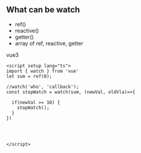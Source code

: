 ## What can be watch
- ref()
- reactive()
- getter()
- array  of ref, reactive, getter


vue3
```vue
<script setup lang="ts">
import { watch } from 'vue'
let sum = ref(0);

//watch('who', 'callback');
const stopWatch = watch(sum, (newVal, oldVla)=>{
  
  if(newVal >= 10) {
    stopWatch();
  }
})




</script>
```